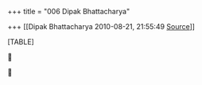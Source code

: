 +++
title = "006 Dipak Bhattacharya"

+++
[[Dipak Bhattacharya	2010-08-21, 21:55:49 [Source](https://groups.google.com/g/bvparishat/c/NpiZJW9u5oE)]]



[TABLE]





